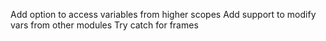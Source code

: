 Add option to access variables from higher scopes
Add support to modify vars from other modules
Try catch for frames